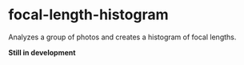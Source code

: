 # focal-length-histogram

Analyzes a group of photos and creates a histogram of focal lengths.

**Still in development**